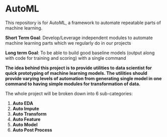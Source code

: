 # AutoML
This repository is for AutoML, a framework to automate repeatable parts of machine learning.

__**Short Term Goal**__: Develop/Leverage independent modules to automate machine learning parts which we regularly do in our projects

__**Long term Goal**__: To be able to build good baseline models (output along with code for training and scoring) with a single command

**The idea behind this project is to provide utilities to data scientist for quick prototyping of machine learning models. The utilities should provide varying levels of automation from generating single model in one command to having simple modules for transformation of data.**
 
The whole project will be broken down into 6 sub-categories:
 1. **Auto EDA**
 2. **Auto Impute**
 3. **Auto Transform**
 4. **Auto Feature**
 5. **Auto Model**
 6. **Auto Post Process**
